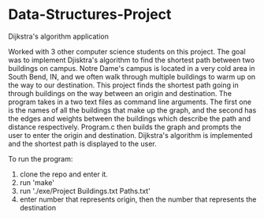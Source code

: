 # Data-Structures-Project
Dijkstra's algorithm application

Worked with 3 other computer science students on this project. The goal was to implement Djisktra's algorithm to find the shortest path between two buildings on campus.
Notre Dame's campus is located in a very cold area in South Bend, IN, and we often walk through multiple buildings to warm up on the way to our destination. This project
finds the shortest path going in through buildings on the way between an origin and destination. The program takes in a two text files as command line arguments. The first one is the names of all the buildings that make up the graph, and the second has the edges and weights between the buildings which describe the path and distance respectively. Program.c then builds the graph and prompts the user to enter the origin and destination. Dijkstra's algorithm is implemented and the shortest path is displayed to the user.

To run the program:
1) clone the repo and enter it.
2) run 'make'
3) run './exe/Project Buildings.txt Paths.txt'
4) enter number that represents origin, then the number that represents the destination
